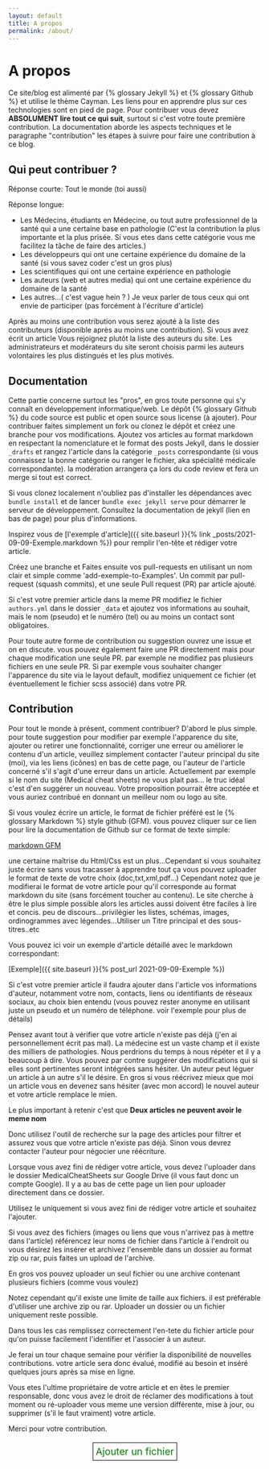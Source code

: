 ```yaml
---
layout: default
title: A propos
permalink: /about/
---
```


# A propos

Ce site/blog est alimenté par {% glossary Jekyll %} et {% glossary Github %} et utilise le thème Cayman. Les liens pour en apprendre plus sur ces technologies sont en pied de page.
Pour contribuer vous devez **ABSOLUMENT lire tout ce qui suit**, surtout si c'est votre toute première contribution. La documentation aborde les aspects techniques et le paragraphe "contribution"
les étapes à suivre pour faire une contribution à ce blog.

## Qui peut contribuer ?

Réponse courte: Tout le monde (toi aussi)

Réponse longue:

- Les Médecins, étudiants en Médecine, ou tout autre professionnel de la santé qui a une certaine base en pathologie (C'est la contribution la plus importante et la plus prisée. Si vous etes dans cette catégorie vous me facilitez la tâche de faire des articles.)
- Les développeurs qui ont une certaine expérience du domaine de la santé (si vous savez coder c'est un gros plus)
- Les scientifiques qui ont une certaine expérience en pathologie
- Les auteurs (web et autres media) qui ont une certaine expérience du domaine de la santé
- Les autres...( c'est vague hein ? ) Je veux parler de tous ceux qui ont envie de participer (pas forcément à l'écriture d'article)

Après au moins une contribution vous serez ajouté à la liste des contributeurs (disponible après au moins une contribution). Si vous avez écrit un article
Vous rejoignez plutôt la liste des auteurs du site. Les administrateurs et modérateurs du site seront choisis parmi les auteurs volontaires les plus distingués et
les plus motivés.

## Documentation

Cette partie concerne surtout les "pros", en gros toute personne qui s'y connaît en développement informatique/web. Le dépôt {% glossary Github %} du code source est public et open source sous license (à ajouter). Pour contribuer faites simplement un fork ou clonez le dépôt et créez une branche pour vos modifications. Ajoutez vos articles au format markdown en respectant la nomenclature et le format des posts Jekyll, dans le dossier `_drafts` et rangez l'article dans la catégorie `_posts` correspondante (si vous connaissez la bonne catégorie ou ranger le fichier, aka spécialité médicale correspondante). la modération arrangera ça lors du code review et fera un merge si tout est correct.

Si vous clonez localement n'oubliez pas d'installer les dépendances avec `bundle install` et de lancer `bundle exec jekyll serve` pour démarrer le serveur de développement.
Consultez la documentation de jekyll (lien en bas de page) pour plus d'informations.

Inspirez vous de [l'exemple d'article]({{ site.baseurl }}{% link _posts/2021-09-09-Exemple.markdown %}) pour remplir l'en-tête et rédiger votre article.

Créez une branche et Faites ensuite vos pull-requests en utilisant un nom clair et simple comme 'add-exemple-to-Examples'.
Un commit par pull-request (squash commits), et une seule Pull request (PR) par article ajouté.

Si c'est votre premier article dans la meme PR modifiez le fichier `authors.yml` dans le dossier
`_data` et ajoutez vos informations au souhait, mais le nom (pseudo) et le numéro (tel) ou au moins un contact sont obligatoires.

Pour toute autre forme de contribution ou suggestion ouvrez une issue et on en discute. vous pouvez également faire une PR directement mais pour chaque modification une seule PR. par exemple ne modifiez pas plusieurs fichiers en une seule PR. Si par exemple vous souhaiter changer l'apparence du site via le layout default, modifiez uniquement ce fichier (et éventuellement le fichier scss associé) dans votre PR.

## Contribution

Pour tout le monde à présent, comment contribuer? D'abord le plus simple. pour toute suggestion pour modifier par exemple l'apparence du site, ajouter ou retirer une fonctionnalité, corriger une erreur ou améliorer le contenu d'un article, veuillez simplement contacter l'auteur principal du site (moi), via les
liens (icônes) en bas de cette page, ou l'auteur de l'article concerné s'il s'agit d'une erreur dans un article. Actuellement par exemple si le nom du site (Medical cheat sheets) ne vous plait pas...
le truc idéal c'est d'en suggérer un nouveau. Votre proposition pourrait être acceptée et vous auriez contribué en donnant un meilleur nom ou logo au site.

Si vous voulez écrire un article, le format de fichier préféré est le {% glossary Markdown %} style github (GFM). vous pouvez cliquer sur ce lien pour lire la documentation de Github sur ce format de texte simple:

[markdown GFM](https://guides.github.com/features/mastering-markdown/)

une certaine maîtrise du Html/Css est un plus...Cependant si vous souhaitez juste écrire sans vous
tracasser à apprendre tout ça vous pouvez uploader le format de texte de votre choix (doc,txt,xml,pdf...)
Cependant notez que je modifierai le format de votre article pour qu'il corresponde au format markdown du site (sans forcément toucher au contenu). Le site cherche à être le plus simple possible alors les articles aussi doivent être faciles à lire et concis. peu de discours...privilégier les listes, schémas, images, ordinogrammes avec légendes...Utiliser un Titre principal et des sous-titres..etc

Vous pouvez ici voir un exemple d'article détaillé avec le markdown correspondant:

[Exemple]({{ site.baseurl }}{% post_url 2021-09-09-Exemple %})

Si c'est votre premier article il faudra ajouter dans l'article vos informations d'auteur, notamment votre nom, contacts, liens ou identifiants de réseaux sociaux, au choix bien entendu (vous pouvez rester anonyme en
utilisant juste un pseudo et un numéro de téléphone. voir l'exemple pour plus de détails)

Pensez avant tout à vérifier que votre article n'existe pas déjà (j'en ai personnellement écrit pas mal). La médecine est un vaste champ et il existe des milliers de pathologies. Nous perdrions du temps à nous répéter et il y a beaucoup à dire. Vous pouvez par contre suggérer des modifications qui si elles sont pertinentes seront intégrées sans hésiter. Un auteur peut léguer un article à un autre s'il le désire. En gros si vous réécrivez mieux que moi un article vous en devenez sans hésiter (avec mon accord) le nouvel auteur et votre article remplace le mien.

Le plus important à retenir c'est que **Deux articles ne peuvent avoir le meme nom**

Donc utilisez l'outil de recherche sur la page des articles pour filtrer et assurez vous que votre article n'existe pas déjà. Sinon vous devrez contacter l'auteur pour négocier une réécriture.

Lorsque vous avez fini de rédiger votre article, vous devez l'uploader dans le dossier MedicalCheatSheets
sur Google Drive (il vous faut donc un compte Google). Il y a au bas de cette page un lien pour uploader directement dans ce dossier.

Utilisez le uniquement si vous avez fini de rédiger votre article et souhaitez l'ajouter.

Si vous avez des fichiers (images ou liens que vous n'arrivez pas à mettre dans l'article)
référencez leur noms de fichier dans l'article à l'endroit ou vous désirez les insérer et
archivez l'ensemble dans un dossier au format zip ou rar, puis faites un upload de l'archive.

En gros vos pouvez uploader un seul fichier ou une archive contenant plusieurs fichiers (comme vous voulez)

Notez cependant qu'il existe une limite de taille aux fichiers. il est préférable d'utiliser une archive zip ou rar. Uploader un dossier ou un fichier uniquement reste possible.

Dans tous les cas remplissez correctement l'en-tete du fichier article pour qu'on puisse facilement l'identifier et l'associer à un auteur.

Je ferai un tour chaque semaine pour vérifier la disponibilité de nouvelles contributions. votre
article sera donc évalué, modifié au besoin et inséré quelques jours après sa mise en ligne.

Vous etes l'ultime propriétaire de votre article et en êtes le premier responsable, donc vous avez
le droit de réclamer des modifications à tout moment ou ré-uploader vous meme une version différente,
mise à jour, ou supprimer (s'il le faut vraiment) votre article.

Merci pour votre contribution.

<div align=center style="margin-top:5%;">
<a href="https://drive.google.com/drive/folders/1M2ulawlY_FKUrq68LsoJ37XHmAnZYdjg?usp=sharing" class="contribute"> Ajouter un fichier</a>
</div>

<style>
.contribute{padding:1%; font-size: 1.2rem; border: 1px black solid; text-decoration: none; outline: none;  background: none; color: green;}
.contribute:hover{text-decoration: none; background:green; color:white; border: 1px yellow solid;}
</style>
